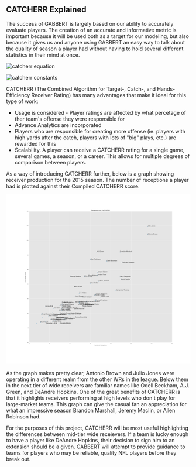 ## CATCHERR Explained

The success of GABBERT is largely based on our ability to accurately evaluate players. The creation of an accurate and informative metric is important because it will be used both as a target for our modeling, but also because it gives us and anyone using GABBERT an easy way to talk about the quality of season a player had without having to hold several different statistics in their mind at once. 

![catcherr equation](https://github.com/oneilltp18/GABBERT/blob/master/wide_receivers/CATCHERR_equation.png "catcherr equation")
  
![catcherr constants](https://github.com/oneilltp18/GABBERT/blob/master/wide_receivers/constants_equations.png)

CATCHERR (The Combined Algorithm for Target-, Catch-, and Hands-Efficiency Receiver Rating) has many advantages that make it ideal for this type of work: 
  * Usage is considered - Player ratings are affected by what percetage of ther team's offense they were responsible for
  * Advance Analytics are incorporated
  * Players who are responsible for creating more offense (ie. players with high yards after the catch, players with lots of "big" plays, etc.) are rewarded for this
  * Scalability. A player can receive a CATCHERR rating for a single game, several games, a season, or a career. This allows for multiple degrees of comparison between players. 

As a way of introducing CATCHERR further, below is a graph showing receiver production for the 2015 season. The number of receptions a player had is plotted against their Compiled CATCHERR score.

![Catches vs CATCHER](https://raw.githubusercontent.com/cl65610/GABBERT/master/visualization/top_2015.png "Catches Vs. CATCHERR")

As the graph makes pretty clear, Antonio Brown and Julio Jones were operating in a different realm from the other WRs in the league. Below them in the next tier of wide receivers are familiar names like Odell Beckham, A.J. Green, and DeAndre Hopkins. One of the great benefits of CATCHERR is that it highlights receivers performing at high levels who don't play for large-market teams. This graph can give the casual fan an appreciation for what an impressive season Brandon Marshall, Jeremy Maclin, or Allen Robinson had. 

For the purposes of this project, CATCHERR will be most useful highlighting the differences between mid-tier wide receievers. If a team is lucky enough to have a player like DeAndre Hopkins, their decision to sign him to an extension should be a given. GABBERT will attempt to provide guidance to teams for players who may be reliable, quality NFL players before they break out. 
